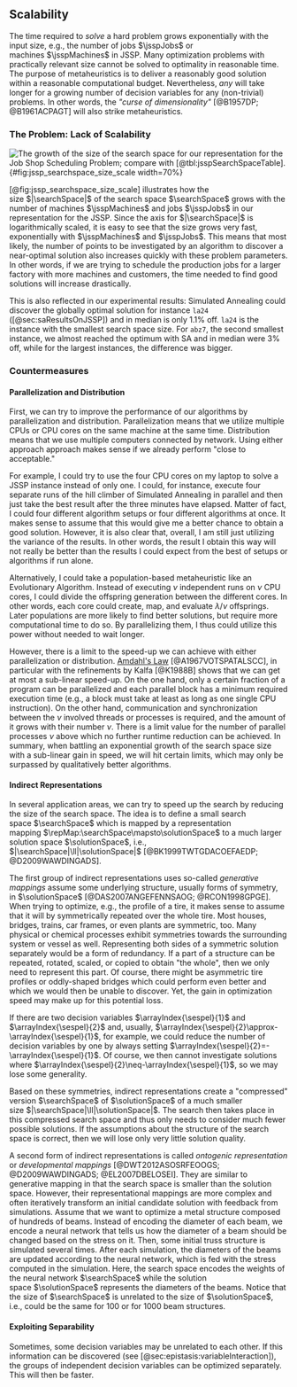 ## Scalability

The time required to *solve* a hard problem grows exponentially with the input size, e.g., the number of jobs&nbsp;$\jsspJobs$ or machines&nbsp;$\jsspMachines$ in JSSP.
Many optimization problems with practically relevant size cannot be solved to optimality in reasonable time.
The purpose of metaheuristics is to deliver a reasonably good solution within a reasonable computational budget.
Nevertheless, *any* will take longer for a growing number of decision variables for any (non-trivial) problems.
In other words, the *"curse of dimensionality"*&nbsp;[@B1957DP; @B1961ACPAGT] will also strike metaheuristics.

### The Problem: Lack of Scalability

![The growth of the size of the search space for our representation for the Job Shop Scheduling Problem; compare with [@tbl:jsspSearchSpaceTable].](\relative.path{jssp_searchspace_size_scale.svgz}){#fig:jssp_searchspace_size_scale width=70%}

[@fig:jssp_searchspace_size_scale] illustrates how the size&nbsp;$|\searchSpace|$ of the search space&nbsp;$\searchSpace$ grows with the number of machines&nbsp;$\jsspMachines$ and jobs&nbsp;$\jsspJobs$ in our representation for the JSSP.
Since the axis for&nbsp;$|\searchSpace|$ is logarithmically scaled, it is easy to see that the size grows very fast, exponentially with&nbsp;$\jsspMachines$ and&nbsp;$\jsspJobs$.
This means that most likely, the number of points to be investigated by an algorithm to discover a near-optimal solution also increases quickly with these problem parameters.
In other words, if we are trying to schedule the production jobs for a larger factory with more machines and customers, the time needed to find good solutions will increase drastically.

This is also reflected in our experimental results:
Simulated Annealing could discover the globally optimal solution for instance `la24` ([@sec:saResultsOnJSSP]) and in median is only 1.1% off.
`la24` is the instance with the smallest search space size.
For `abz7`, the second smallest instance, we almost reached the optimum with SA and in median were 3% off, while for the largest instances, the difference was bigger.

### Countermeasures

#### Parallelization and Distribution

First, we can try to improve the performance of our algorithms by parallelization and distribution.
Parallelization means that we utilize multiple CPUs or CPU cores on the same machine at the same time.
Distribution means that we use multiple computers connected by network.
Using either approach approach makes sense if we already perform "close to acceptable."

For example, I could try to use the four CPU cores on my laptop to solve a JSSP instance instead of only one.
I could, for instance, execute four separate runs of the hill climber of Simulated Annealing in parallel and then just take the best result after the three minutes have elapsed.
Matter of fact, I could four different algorithm setups or four different algorithms at once.
It makes sense to assume that this would give me a better chance to obtain a good solution.
However, it is also clear that, overall, I am still just utilizing the variance of the results.
In other words, the result I obtain this way will not really be better than the results I could expect from the best of setups or algorithms if run alone. 

Alternatively, I could take a population-based metaheuristic like an Evolutionary Algorithm.
Instead of executing $\nu$ independent runs on $\nu$ CPU cores, I could divide the offspring generation between the different cores.
In other words, each core could create, map, and evaluate $\lambda/\nu$ offsprings.
Later populations are more likely to find better solutions, but require more computational time to do so. 
By parallelizing them, I thus could utilize this power without needed to wait longer.

However, there is a limit to the speed-up we can achieve with either parallelization or distribution.
[Amdahl's Law](http://en.wikipedia.org/wiki/Amdahl's_law)&nbsp;[@A1967VOTSPATALSCC], in particular with the refinements by Kalfa&nbsp;[@K1988B] shows that we can get at most a sub-linear speed-up.
On the one hand, only a certain fraction of a program can be parallelized and each parallel block has a minimum required execution time (e.g., a block must take at least as long as one single CPU instruction).
On the other hand, communication and synchronization between the&nbsp;$\nu$ involved threads or processes is required, and the amount of it grows with their number&nbsp;$\nu$.
There is a limit value for the number of parallel processes&nbsp;$\nu$ above which no further runtime reduction can be achieved.
In summary, when battling an exponential growth of the search space size with a sub-linear gain in speed, we will hit certain limits, which may only be surpassed by qualitatively better algorithms. 

#### Indirect Representations

In several application areas, we can try to speed up the search by reducing the size of the search space.
The idea is to define a small search space&nbsp;$\searchSpace$ which is mapped by a representation mapping&nbsp;$\repMap:\searchSpace\mapsto\solutionSpace$ to a much larger solution space&nbsp;$\solutionSpace$, i.e., $|\searchSpace|\ll|\solutionSpace|$&nbsp;[@BK1999TWTGDACOEFAEDP; @D2009WAWDINGADS].

The first group of indirect representations uses so-called *generative mappings* assume some underlying structure, usually forms of symmetry, in&nbsp;$\solutionSpace$&nbsp;[@DAS2007ANGEFENNSAOG; @RCON1998GPGE].
When trying to optimize, e.g., the profile of a tire, it makes sense to assume that it will by symmetrically repeated over the whole tire.
Most houses, bridges, trains, car frames, or even plants are symmetric, too.
Many physical or chemical processes exhibit symmetries towards the surrounding system or vessel as well.
Representing both sides of a symmetric solution separately would be a form of redundancy.
If a part of a structure can be repeated, rotated, scaled, or copied to obtain "the whole", then we only need to represent this part.
Of course, there might be asymmetric tire profiles or oddly-shaped bridges which could perform even better and which we would then be unable to discover.
Yet, the gain in optimization speed may make up for this potential loss.

If there are two decision variables $\arrayIndex{\sespel}{1}$ and $\arrayIndex{\sespel}{2}$ and, usually, $\arrayIndex{\sespel}{2}\approx-\arrayIndex{\sespel}{1}$, for example, we could reduce the number of decision variables by one by always setting&nbsp;$\arrayIndex{\sespel}{2}=-\arrayIndex{\sespel}{1}$.
Of course, we then cannot investigate solutions where $\arrayIndex{\sespel}{2}\neq-\arrayIndex{\sespel}{1}$, so we may lose some generality.

Based on these symmetries, indirect representations create a "compressed" version&nbsp;$\searchSpace$ of&nbsp;$\solutionSpace$ of a much smaller size&nbsp;$|\searchSpace|\ll|\solutionSpace|$.
The search then takes place in this compressed search space and thus only needs to consider much fewer possible solutions.
If the assumptions about the structure of the search space is correct, then we will lose only very little solution quality.

A second form of indirect representations is called *ontogenic representation* or *developmental mappings*&nbsp;[@DWT2012ASOSRFEOOGS; @D2009WAWDINGADS; @EL2007DBELOSEI].
They are similar to generative mapping in that the search space is smaller than the solution space.
However, their representational mappings are more complex and often iteratively transform an initial candidate solution with feedback from simulations.
Assume that we want to optimize a metal structure composed of hundreds of beams.
Instead of encoding the diameter of each beam, we encode a neural network that tells us how the diameter of a beam should be changed based on the stress on it.
Then, some initial truss structure is simulated several times.
After each simulation, the diameters of the beams are updated according to the neural network, which is fed with the stress computed in the simulation.
Here, the search space encodes the weights of the neural network&nbsp;$\searchSpace$ while the solution space&nbsp;$\solutionSpace$ represents the diameters of the beams. 
Notice that the size of&nbsp;$\searchSpace$ is unrelated to the size of&nbsp;$\solutionSpace$, i.e., could be the same for 100 or for 1000 beam structures.

#### Exploiting Separability

Sometimes, some decision variables may be unrelated to each other.
If this information can be discovered (see [@sec:epistasis:variableInteraction]), the groups of independent decision variables can be optimized separately.
This will then be faster.
